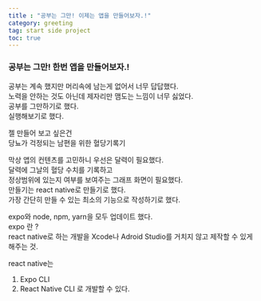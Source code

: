 ```yaml
---
title : "공부는 그만! 이제는 앱을 만들어보자.!"
category: greeting
tag: start side project
toc: true
---
```

### 공부는 그만! 한번 앱을 만들어보자.!

공부는 계속 했지만 머리속에 남는게 없어서 너무 답답했다.  
노력을 안하는 것도 아닌데 제자리만 맴도는 느낌이 너무 싫었다.  
공부를 그만하기로 했다.  
실행해보기로 했다.  

젤 만들어 보고 싶은건  
당뇨가 걱정되는 남편을 위한 혈당기록기 


막상 앱의 컨텐츠를 고민하니  우선은 달력이 필요했다.  
달력에 그날의 혈당 수치를 기록하고  
정상범위에 있는지 여부를 보여주는 그래프 화면이 필요했다.  
만들기는 react native로 만들기로 했다.  
가장 간단히 만들 수 있는 최소의 기능으로 작성하기로 했다.  

expo와 node, npm, yarn을 모두 업데이트 했다.  
expo 란 ?  
  react native로 하는 개발을 Xcode나 Adroid Studio를 거치지 않고 제작할 수 있게 해주는 것.

react native는  
1. Expo CLI
2. React Native CLI 
로 개발할 수 있다.  

